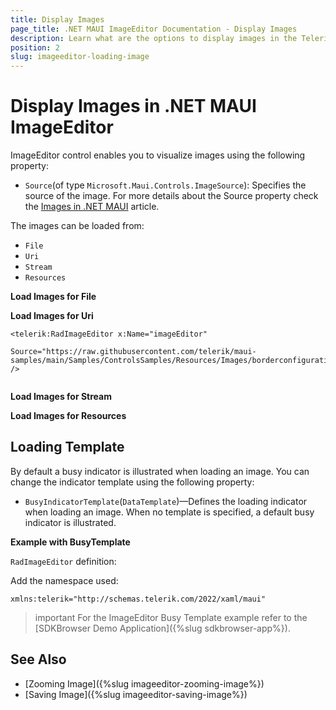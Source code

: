 ```yaml
---
title: Display Images
page_title: .NET MAUI ImageEditor Documentation - Display Images
description: Learn what are the options to display images in the Telerik UI for .NET MAUI ImageEditor control.
position: 2
slug: imageeditor-loading-image
---
```


# Display Images in .NET MAUI ImageEditor

ImageEditor control enables you to visualize images using the following property:

* `Source`(of type `Microsoft.Maui.Controls.ImageSource`): Specifies the source of the image. For more details about the Source property check the [Images in .NET MAUI](https://learn.microsoft.com/en-us/dotnet/maui/user-interface/controls/image?view=net-maui-7.0) article.

The images can be loaded from:

* `File`
* `Uri`
* `Stream`
* `Resources`

**Load Images for File**

<snippet id='imageeditor-load-image-from-file'/>

**Load Images for Uri**

```XAML
<telerik:RadImageEditor x:Name="imageEditor" 
                        Source="https://raw.githubusercontent.com/telerik/maui-samples/main/Samples/ControlsSamples/Resources/Images/borderconfigurationavatar.png" />
        
```

**Load Images for Stream**

<snippet id='load-image-from-stream'/>

**Load Images for Resources**

<snippet id='imageeditor-toolbar-styling'/>

## Loading Template

By default a busy indicator is illustrated when loading an image. You can change the indicator template using the following property:

* `BusyIndicatorTemplate`(`DataTemplate`)&mdash;Defines the loading indicator when loading an image. When no template is specified, a default busy indicator is illustrated.

**Example with BusyTemplate**

`RadImageEditor` definition:

<snippet id='imageeditor-busy-template'/>

Add the namespace used:

```XAML
xmlns:telerik="http://schemas.telerik.com/2022/xaml/maui"
```

 >important For the ImageEditor Busy Template example refer to the [SDKBrowser Demo Application]({%slug sdkbrowser-app%}).

## See Also

- [Zooming Image]({%slug imageeditor-zooming-image%})
- [Saving Image]({%slug imageeditor-saving-image%})